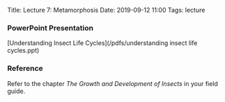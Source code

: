 Title: Lecture 7: Metamorphosis
Date: 2019-09-12 11:00
Tags: lecture


### PowerPoint Presentation
[Understanding Insect Life Cycles](/pdfs/understanding insect life cycles.ppt)

### Reference
Refer to the chapter *The Growth and Development of Insects* in your field guide.
